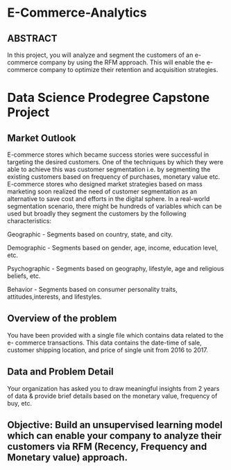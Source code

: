 # E-Commerce-Analytics
## ABSTRACT
In this project, you will analyze and segment the customers of an e-commerce company by using the RFM approach. This will enable the e-commerce company to optimize their retention and acquisition strategies.

# Data Science Prodegree Capstone Project
 
## Market Outlook

E-commerce stores which became success stories were successful in targeting the desired customers. One of the techniques by which they were able to achieve this was customer segmentation i.e. by segmenting the existing customers based on frequency of purchases, monetary value etc. E-commerce stores who designed market strategies based on mass marketing soon realized the need of customer segmentation as an alternative to save cost and efforts in the digital sphere. In a real-world segmentation scenario, there might be hundreds of variables which can be used but broadly they segment the customers by the following characteristics:

Geographic - Segments based on country, state, and city.

Demographic - Segments based on gender, age, income, education level, etc.
  
Psychographic - Segments based on geography, lifestyle, age and religious beliefs, etc.
 
 Behavior - Segments based on consumer personality traits, attitudes,interests, and lifestyles.
  
## Overview of the problem

You have been provided with a single file which contains data related to the e- commerce transactions. This data contains the date-time of sale, customer shipping location, and price of single unit from 2016 to 2017.

## Data and Problem Detail

Your organization has asked you to draw meaningful insights from 2 years of data & provide brief details based on the monetary value, frequency of buy, etc.

## Objective: Build an unsupervised learning model which can enable your company to analyze their customers via RFM (Recency, Frequency and Monetary value) approach.
  
